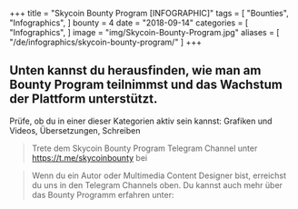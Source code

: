 +++
title = "Skycoin Bounty Program [INFOGRAPHIC]"
tags = [
    "Bounties",
    "Infographics",
]
bounty = 4
date = "2018-09-14"
categories = [
    "Infographics",
]
image = "img/Skycoin-Bounty-Program.jpg"
aliases = [
	"/de/infographics/skycoin-bounty-program/"
]
+++

## Unten kannst du herausfinden, wie man am Bounty Program teilnimmst und das Wachstum der Plattform unterstützt.

Prüfe, ob du in einer dieser Kategorien aktiv sein kannst: Grafiken und Videos, Übersetzungen, Schreiben

> Trete dem Skycoin Bounty Program Telegram Channel unter https://t.me/skycoinbounty bei

> Wenn du ein Autor oder Multimedia Content Designer bist, erreichst du uns in den Telegram Channels oben. Du kannst auch mehr über das Bounty Programm erfahren unter:
